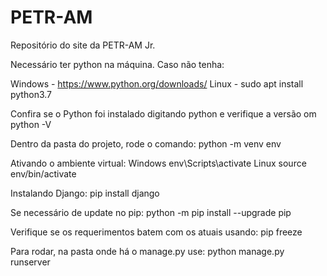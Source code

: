 # PETR-AM
Repositório do site da PETR-AM Jr.

Necessário ter python na máquina. Caso não tenha:

Windows - https://www.python.org/downloads/ Linux - sudo apt install python3.7

Confira se o Python foi instalado digitando python e verifique a versão om python -V

Dentro da pasta do projeto, rode o comando:
  python -m venv env

Ativando o ambiente virtual:
  Windows
    env\Scripts\activate
  Linux
    source env/bin/activate

Instalando Django:
  pip install django

Se necessário de update no pip:
  python -m pip install --upgrade pip

Verifique se os requerimentos batem com os atuais usando:
  pip freeze

Para rodar, na pasta onde há o manage.py use:
  python manage.py runserver
